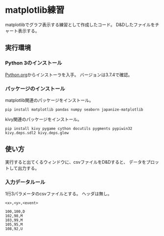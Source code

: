 # matplotlib練習

matplotlibでグラフ表示する練習として作成したコード。
D&Dしたファイルをチャート表示する。

## 実行環境

### Python 3のインストール

[Python.org](https://www.python.org/downloads/)からインストーラを入手。
バージョンは3.7.4で確認。

### パッケージのインストール

matplotlib関連のパッケージをインストール。

```shell
pip install matplotlib pandas numpy seaborn japanize-matplotlib
```

kivy関連のパッケージをインストール。

```shell
pip install kivy pygame cython docutils pygments pypiwin32 kivy.deps.sdl2 kivy.deps.glew
```

## 使い方

実行すると出てくるウィンドウに、csvファイルをD&Dすると、
データをプロットして出力する。

### 入力データルール

1行3パラメータのcsvファイルとする。
ヘッダは無し。

`<x>,<y>,<event>`

```csv
100,100,D
102,98,M
103,99,M
105,95,M
108,92,U
```
